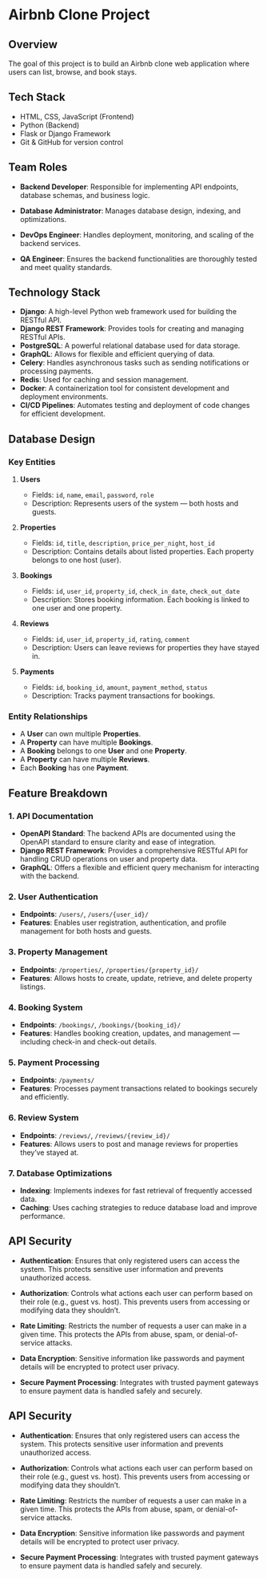 # Airbnb Clone Project

## Overview
The goal of this project is to build an Airbnb clone web application where users can list, browse, and book stays.

## Tech Stack
- HTML, CSS, JavaScript (Frontend)
- Python (Backend)
- Flask or Django Framework
- Git & GitHub for version control
 

## Team Roles

- **Backend Developer**: Responsible for implementing API endpoints, database schemas, and business logic.

- **Database Administrator**: Manages database design, indexing, and optimizations.

- **DevOps Engineer**: Handles deployment, monitoring, and scaling of the backend services.

- **QA Engineer**: Ensures the backend functionalities are thoroughly tested and meet quality standards.


## Technology Stack

- **Django**: A high-level Python web framework used for building the RESTful API.
- **Django REST Framework**: Provides tools for creating and managing RESTful APIs.
- **PostgreSQL**: A powerful relational database used for data storage.
- **GraphQL**: Allows for flexible and efficient querying of data.
- **Celery**: Handles asynchronous tasks such as sending notifications or processing payments.
- **Redis**: Used for caching and session management.
- **Docker**: A containerization tool for consistent development and deployment environments.
- **CI/CD Pipelines**: Automates testing and deployment of code changes for efficient development.


## Database Design

### Key Entities

1. **Users**
   - Fields: `id`, `name`, `email`, `password`, `role`
   - Description: Represents users of the system — both hosts and guests.

2. **Properties**
   - Fields: `id`, `title`, `description`, `price_per_night`, `host_id`
   - Description: Contains details about listed properties. Each property belongs to one host (user).

3. **Bookings**
   - Fields: `id`, `user_id`, `property_id`, `check_in_date`, `check_out_date`
   - Description: Stores booking information. Each booking is linked to one user and one property.

4. **Reviews**
   - Fields: `id`, `user_id`, `property_id`, `rating`, `comment`
   - Description: Users can leave reviews for properties they have stayed in.

5. **Payments**
   - Fields: `id`, `booking_id`, `amount`, `payment_method`, `status`
   - Description: Tracks payment transactions for bookings.

### Entity Relationships
- A **User** can own multiple **Properties**.
- A **Property** can have multiple **Bookings**.
- A **Booking** belongs to one **User** and one **Property**.
- A **Property** can have multiple **Reviews**.
- Each **Booking** has one **Payment**.


## Feature Breakdown

### 1. API Documentation
- **OpenAPI Standard**: The backend APIs are documented using the OpenAPI standard to ensure clarity and ease of integration.  
- **Django REST Framework**: Provides a comprehensive RESTful API for handling CRUD operations on user and property data.  
- **GraphQL**: Offers a flexible and efficient query mechanism for interacting with the backend.

### 2. User Authentication
- **Endpoints**: `/users/`, `/users/{user_id}/`  
- **Features**: Enables user registration, authentication, and profile management for both hosts and guests.

### 3. Property Management
- **Endpoints**: `/properties/`, `/properties/{property_id}/`  
- **Features**: Allows hosts to create, update, retrieve, and delete property listings.

### 4. Booking System
- **Endpoints**: `/bookings/`, `/bookings/{booking_id}/`  
- **Features**: Handles booking creation, updates, and management — including check-in and check-out details.

### 5. Payment Processing
- **Endpoints**: `/payments/`  
- **Features**: Processes payment transactions related to bookings securely and efficiently.

### 6. Review System
- **Endpoints**: `/reviews/`, `/reviews/{review_id}/`  
- **Features**: Allows users to post and manage reviews for properties they’ve stayed at.

### 7. Database Optimizations
- **Indexing**: Implements indexes for fast retrieval of frequently accessed data.  
- **Caching**: Uses caching strategies to reduce database load and improve performance.


## API Security

- **Authentication**: Ensures that only registered users can access the system. This protects sensitive user information and prevents unauthorized access.

- **Authorization**: Controls what actions each user can perform based on their role (e.g., guest vs. host). This prevents users from accessing or modifying data they shouldn’t.

- **Rate Limiting**: Restricts the number of requests a user can make in a given time. This protects the APIs from abuse, spam, or denial-of-service attacks.

- **Data Encryption**: Sensitive information like passwords and payment details will be encrypted to protect user privacy.

- **Secure Payment Processing**: Integrates with trusted payment gateways to ensure payment data is handled safely and securely.


## API Security

- **Authentication**: Ensures that only registered users can access the system. This protects sensitive user information and prevents unauthorized access.

- **Authorization**: Controls what actions each user can perform based on their role (e.g., guest vs. host). This prevents users from accessing or modifying data they shouldn’t.

- **Rate Limiting**: Restricts the number of requests a user can make in a given time. This protects the APIs from abuse, spam, or denial-of-service attacks.

- **Data Encryption**: Sensitive information like passwords and payment details will be encrypted to protect user privacy.

- **Secure Payment Processing**: Integrates with trusted payment gateways to ensure payment data is handled safely and securely.






